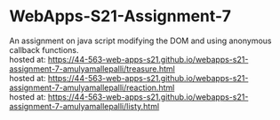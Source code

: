 # WebApps-S21-Assignment-7
An assignment on java script modifying the DOM and using anonymous callback functions.<br>
hosted at: https://44-563-web-apps-s21.github.io/webapps-s21-assignment-7-amulyamallepalli/treasure.html<br>
hosted at: https://44-563-web-apps-s21.github.io/webapps-s21-assignment-7-amulyamallepalli/reaction.html<br>
hosted at: https://44-563-web-apps-s21.github.io/webapps-s21-assignment-7-amulyamallepalli/listy.html
